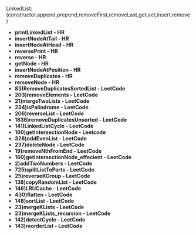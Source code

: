 LinkedList:(constructor,append,prepend,removeFirst,removeLast,get,set,insert,remove)
- **printLinkedList - HR**
- **insertNodeAtTail - HR**
- **insertNodeAtHead - HR**
- **reversePrint - HR**
- **reverse - HR**
- **getNode - HR**
- **insertNodeAtPosition - HR**
- **removeDuplicates - HR**
- **removeNode - HR**
- **83)RemoveDuplicatesSortedList - LeetCode**
- **203)removeElements - LeetCode**
- **21)mergeTwoLists - LeetCode**
- **234)isPalindrome - LeetCode**
- **206)reverseList - LeetCode**
- **1836)removeDuplicatesUnsorted - LeetCode**
- **141)LinkedListCycle - LeetCode**
- **160)getIntersectionNode - Leetcode**
- **328)oddEvenList - LeetCode**
- **237)deleteNode - LeetCode**
- **19)removeNthFromEnd - LeetCode**
- **160)getIntersectionNode_effecient - LeetCode**
- **2)addTwoNumbers - LeetCode**
- **725)splitListToParts - LeetCode**
- **25)reverseKGroup - LeetCode**
- **138)copyRandomList - LeetCode**
- **146)LRUCache - LeetCode**
- **430)flatten - LeetCode**
- **148)sortList - LeetCode**
- **23)mergeKLists - LeetCode**
- **23)mergeKLists_recursion - LeetCode**
- **142)detectCycle - LeetCode**
- **143)reorderList - LeetCode**